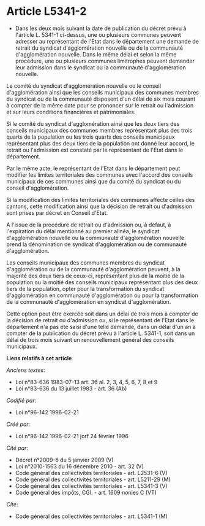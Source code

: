 # Article L5341-2

- Dans les deux mois suivant la date de publication du décret prévu à l'article L. 5341-1 ci-dessus, une ou plusieurs
communes peuvent adresser au représentant de l'Etat dans le département une demande de retrait du syndicat d'agglomération
nouvelle ou de la communauté d'agglomération nouvelle. Dans le même délai et selon la même procédure, une ou plusieurs
communes limitrophes peuvent demander leur admission dans le syndicat ou la communauté d'agglomération nouvelle.

Le comité du syndicat d'agglomération nouvelle ou le conseil d'agglomération ainsi que les conseils municipaux des communes
membres du syndicat ou de la communauté disposent d'un délai de six mois courant à compter de la même date pour se prononcer
sur le retrait ou l'admission et sur leurs conditions financières et patrimoniales.

Si le comité du syndicat d'agglomération ainsi que les deux tiers des conseils municipaux des communes membres représentant
plus des trois quarts de la population ou les trois quarts des conseils municipaux représentant plus des deux tiers de la
population ont donné leur accord, le retrait ou l'admission est constaté par le représentant de l'Etat dans le département.

Par le même acte, le représentant de l'Etat dans le département peut modifier les limites territoriales des communes avec
l'accord des conseils municipaux de ces communes ainsi que du comité du syndicat ou du conseil d'agglomération.

Si la modification des limites territoriales des communes affecte celles des cantons, cette modification ainsi que la
décision de retrait ou d'admission sont prises par décret en Conseil d'Etat.

A l'issue de la procédure de retrait ou d'admission ou, à défaut, à l'expiration du délai mentionné au premier alinéa, le
syndicat d'agglomération nouvelle ou la communauté d'agglomération nouvelle prend la dénomination de syndicat d'agglomération
ou de communauté d'agglomération.

Les conseils municipaux des communes membres du syndicat d'agglomération ou de la communauté d'agglomération peuvent, à la
majorité des deux tiers de ceux-ci, représentant plus de la moitié de la population ou la moitié des conseils municipaux
représentant plus des deux tiers de la population, opter pour la transformation du syndicat d'agglomération en communauté
d'agglomération ou pour la transformation de la communauté d'agglomération en syndicat d'agglomération.

Cette option peut être exercée soit dans un délai de trois mois à compter de la décision de retrait ou d'admission ou, si le
représentant de l'Etat dans le département n'a pas été saisi d'une telle demande, dans un délai d'un an à compter de la
publication du décret prévu à l'article L. 5341-1, soit dans un délai de trois mois suivant un renouvellement général des
conseils municipaux.

**Liens relatifs à cet article**

_Anciens textes_:

  - Loi n°83-636 1983-07-13 art. 36 al. 2, 3, 4, 5, 6, 7, 8 et 9
  - Loi n°83-636 du 13 juillet 1983 - art. 36 (Ab)

_Codifié par_:

  - Loi n°96-142 1996-02-21

_Créé par_:

  - Loi n°96-142 1996-02-21 jorf 24 février 1996

_Cité par_:

  - Décret n°2009-6 du 5 janvier 2009 (V)
  - Loi n°2010-1563 du 16 décembre 2010 - art. 32 (V)
  - Code général des collectivités territoriales - art. L2531-6 (V)
  - Code général des collectivités territoriales - art. L5211-29 (M)
  - Code général des collectivités territoriales - art. L5341-3 (V)
  - Code général des impôts, CGI. - art. 1609 nonies C (VT)

_Cite_:

  - Code général des collectivités territoriales - art. L5341-1 (M)
